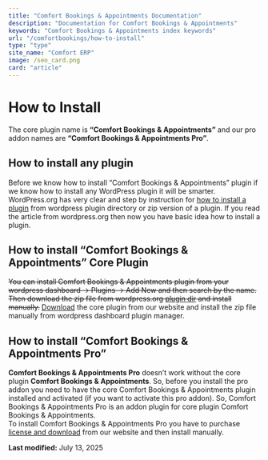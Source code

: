 ```yaml
---
title: "Comfort Bookings & Appointments Documentation"
description: "Documentation for Comfort Bookings & Appointments"
keywords: "Comfort Bookings & Appointments index keywords"
url: "/comfortbookings/how-to-install"
type: "type"
site_name: "Comfort ERP"
image: /seo_card.png
card: "article"
---
```

# How to Install

The core plugin name is **“Comfort Bookings & Appointments”** and our pro addon names are **“Comfort Bookings & Appointments Pro”**.

## How to install any plugin

Before we know how to install “Comfort Bookings & Appointments” plugin if we know how to install any WordPress plugin it will be smarter. WordPress.org has very clear and step by instruction for [how to install a plugin](https://wordpress.org/documentation/article/manage-plugins/#installing-plugins-1) from wordpress plugin directory or zip version of a plugin. If you read the article from wordpress.org then now you have basic idea how to install a plugin.

## How to install “Comfort Bookings & Appointments” Core Plugin

~~You can install Comfort Bookings & Appointments plugin from your wordpress dashboard -> Plugins -> Add New and then search by the name. Then download the zip file from wordpress.org [plugin dir](https://wordpress.org/plugins/comfortbookings/) and install manually.~~
[Download](https://comforterp.com/product/comfort-bookings-and-appointments-complete-bookings-plugin-for-wordpress/#downloadarea) the core plugin from our website and install the zip file manually from wordpress dashboard plugin manager.

## How to install “Comfort Bookings & Appointments Pro”

**Comfort Bookings & Appointments Pro** doesn’t work without the core plugin **Comfort Bookings & Appointments**. So, before you install the pro addon you need to have the core Comfort Bookings & Appointments plugin installed and activated (if you want to activate this pro addon). So, Comfort Bookings & Appointments Pro is an addon plugin for core plugin Comfort Bookings & Appointments.  
To install Comfort Bookings & Appointments Pro you have to purchase [license and download](https://comforterp.com/product/comfort-bookings-and-appointments-complete-invoice-plugin-for-wordpress/#downloadarea) from our website and then install manually.

**Last modified:** July 13, 2025